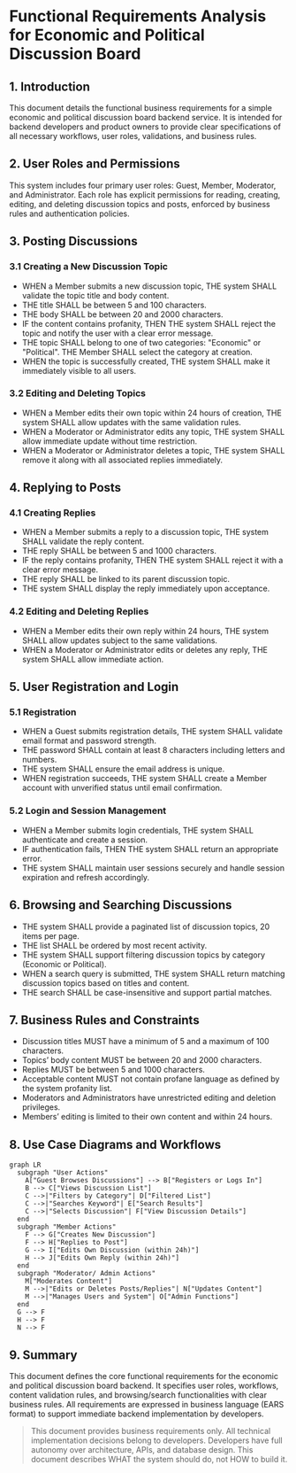 # Functional Requirements Analysis for Economic and Political Discussion Board

## 1. Introduction
This document details the functional business requirements for a simple economic and political discussion board backend service. It is intended for backend developers and product owners to provide clear specifications of all necessary workflows, user roles, validations, and business rules.

## 2. User Roles and Permissions
This system includes four primary user roles: Guest, Member, Moderator, and Administrator. Each role has explicit permissions for reading, creating, editing, and deleting discussion topics and posts, enforced by business rules and authentication policies.

## 3. Posting Discussions
### 3.1 Creating a New Discussion Topic
- WHEN a Member submits a new discussion topic, THE system SHALL validate the topic title and body content.
- THE title SHALL be between 5 and 100 characters.
- THE body SHALL be between 20 and 2000 characters.
- IF the content contains profanity, THEN THE system SHALL reject the topic and notify the user with a clear error message.
- THE topic SHALL belong to one of two categories: "Economic" or "Political". THE Member SHALL select the category at creation.
- WHEN the topic is successfully created, THE system SHALL make it immediately visible to all users.
### 3.2 Editing and Deleting Topics
- WHEN a Member edits their own topic within 24 hours of creation, THE system SHALL allow updates with the same validation rules.
- WHEN a Moderator or Administrator edits any topic, THE system SHALL allow immediate update without time restriction.
- WHEN a Moderator or Administrator deletes a topic, THE system SHALL remove it along with all associated replies immediately.

## 4. Replying to Posts
### 4.1 Creating Replies
- WHEN a Member submits a reply to a discussion topic, THE system SHALL validate the reply content.
- THE reply SHALL be between 5 and 1000 characters.
- IF the reply contains profanity, THEN THE system SHALL reject it with a clear error message.
- THE reply SHALL be linked to its parent discussion topic.
- THE system SHALL display the reply immediately upon acceptance.
### 4.2 Editing and Deleting Replies
- WHEN a Member edits their own reply within 24 hours, THE system SHALL allow updates subject to the same validations.
- WHEN a Moderator or Administrator edits or deletes any reply, THE system SHALL allow immediate action.

## 5. User Registration and Login
### 5.1 Registration
- WHEN a Guest submits registration details, THE system SHALL validate email format and password strength.
- THE password SHALL contain at least 8 characters including letters and numbers.
- THE system SHALL ensure the email address is unique.
- WHEN registration succeeds, THE system SHALL create a Member account with unverified status until email confirmation.
### 5.2 Login and Session Management
- WHEN a Member submits login credentials, THE system SHALL authenticate and create a session.
- IF authentication fails, THEN THE system SHALL return an appropriate error.
- THE system SHALL maintain user sessions securely and handle session expiration and refresh accordingly.

## 6. Browsing and Searching Discussions
- THE system SHALL provide a paginated list of discussion topics, 20 items per page.
- THE list SHALL be ordered by most recent activity.
- THE system SHALL support filtering discussion topics by category (Economic or Political).
- WHEN a search query is submitted, THE system SHALL return matching discussion topics based on titles and content.
- THE search SHALL be case-insensitive and support partial matches.

## 7. Business Rules and Constraints
- Discussion titles MUST have a minimum of 5 and a maximum of 100 characters.
- Topics’ body content MUST be between 20 and 2000 characters.
- Replies MUST be between 5 and 1000 characters.
- Acceptable content MUST not contain profane language as defined by the system profanity list.
- Moderators and Administrators have unrestricted editing and deletion privileges.
- Members’ editing is limited to their own content and within 24 hours.

## 8. Use Case Diagrams and Workflows
```mermaid
graph LR
  subgraph "User Actions"
    A["Guest Browses Discussions"] --> B["Registers or Logs In"]
    B --> C["Views Discussion List"]
    C -->|"Filters by Category"| D["Filtered List"]
    C -->|"Searches Keyword"| E["Search Results"]
    C -->|"Selects Discussion"| F["View Discussion Details"]
  end
  subgraph "Member Actions"
    F --> G["Creates New Discussion"]
    F --> H["Replies to Post"]
    G --> I["Edits Own Discussion (within 24h)"]
    H --> J["Edits Own Reply (within 24h)"]
  end
  subgraph "Moderator/ Admin Actions"
    M["Moderates Content"]
    M -->|"Edits or Deletes Posts/Replies"| N["Updates Content"]
    M -->|"Manages Users and System"| O["Admin Functions"]
  end
  G --> F
  H --> F
  N --> F
```

## 9. Summary
This document defines the core functional requirements for the economic and political discussion board backend. It specifies user roles, workflows, content validation rules, and browsing/search functionalities with clear business rules. All requirements are expressed in business language (EARS format) to support immediate backend implementation by developers.

> This document provides business requirements only. All technical implementation decisions belong to developers. Developers have full autonomy over architecture, APIs, and database design. This document describes WHAT the system should do, not HOW to build it.